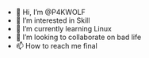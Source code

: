 - 👋 Hi, I’m @P4KWOLF
- 👀 I’m interested in Skill
- 🌱 I’m currently learning Linux
- 💞️ I’m looking to collaborate on bad life
- 📫 How to reach me final

<!---
P4KWOLF/P4KWOLF is a ✨ special ✨ repository because its `README.md` (this file) appears on your GitHub profile.
You can click the Preview link to take a look at your changes.
--->
